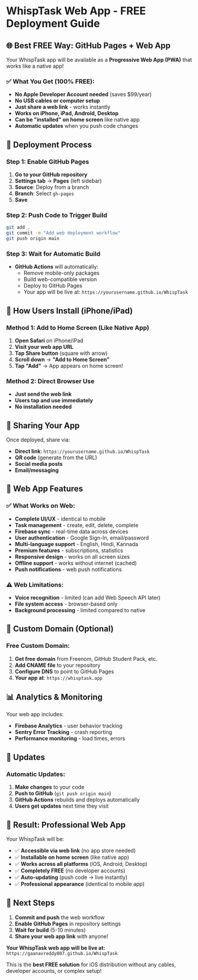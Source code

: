 # WhispTask Web App - FREE Deployment Guide

## 🌐 Best FREE Way: GitHub Pages + Web App

Your WhispTask app will be available as a **Progressive Web App (PWA)** that works like a native app!

### ✅ What You Get (100% FREE):
- **No Apple Developer Account needed** (saves $99/year)
- **No USB cables or computer setup**
- **Just share a web link** - works instantly
- **Works on iPhone, iPad, Android, Desktop**
- **Can be "installed" on home screen** like native app
- **Automatic updates** when you push code changes

## 🚀 Deployment Process

### Step 1: Enable GitHub Pages
1. **Go to your GitHub repository**
2. **Settings tab** → **Pages** (left sidebar)
3. **Source**: Deploy from a branch
4. **Branch**: Select `gh-pages` 
5. **Save**

### Step 2: Push Code to Trigger Build
```bash
git add .
git commit -m "Add web deployment workflow"
git push origin main
```

### Step 3: Wait for Automatic Build
- **GitHub Actions** will automatically:
  - Remove mobile-only packages
  - Build web-compatible version
  - Deploy to GitHub Pages
  - Your app will be live at: `https://yourusername.github.io/WhispTask`

## 📱 How Users Install (iPhone/iPad)

### Method 1: Add to Home Screen (Like Native App)
1. **Open Safari** on iPhone/iPad
2. **Visit your web app URL**
3. **Tap Share button** (square with arrow)
4. **Scroll down** → **"Add to Home Screen"**
5. **Tap "Add"** → App appears on home screen!

### Method 2: Direct Browser Use
- **Just send the web link**
- **Users tap and use immediately**
- **No installation needed**

## 🔗 Sharing Your App

Once deployed, share via:
- **Direct link**: `https://yourusername.github.io/WhispTask`
- **QR code** (generate from the URL)
- **Social media posts**
- **Email/messaging**

## 🎯 Web App Features

### ✅ What Works on Web:
- **Complete UI/UX** - identical to mobile
- **Task management** - create, edit, delete, complete
- **Firebase sync** - real-time data across devices
- **User authentication** - Google Sign-In, email/password
- **Multi-language support** - English, Hindi, Kannada
- **Premium features** - subscriptions, statistics
- **Responsive design** - works on all screen sizes
- **Offline support** - works without internet (cached)
- **Push notifications** - web push notifications

### ⚠️ Web Limitations:
- **Voice recognition** - limited (can add Web Speech API later)
- **File system access** - browser-based only
- **Background processing** - limited compared to native

## 🔧 Custom Domain (Optional)

### Free Custom Domain:
1. **Get free domain** from Freenom, GitHub Student Pack, etc.
2. **Add CNAME file** to your repository
3. **Configure DNS** to point to GitHub Pages
4. **Your app at**: `https://whisptask.app`

## 📊 Analytics & Monitoring

Your web app includes:
- **Firebase Analytics** - user behavior tracking
- **Sentry Error Tracking** - crash reporting
- **Performance monitoring** - load times, errors

## 🔄 Updates

### Automatic Updates:
1. **Make changes** to your code
2. **Push to GitHub** (`git push origin main`)
3. **GitHub Actions** rebuilds and deploys automatically
4. **Users get updates** next time they visit

## 🎉 Result: Professional Web App

Your WhispTask will be:
- ✅ **Accessible via web link** (no app store needed)
- ✅ **Installable on home screen** (like native app)
- ✅ **Works across all platforms** (iOS, Android, Desktop)
- ✅ **Completely FREE** (no developer accounts)
- ✅ **Auto-updating** (push code → live instantly)
- ✅ **Professional appearance** (identical to mobile app)

## 🚀 Next Steps

1. **Commit and push** the web workflow
2. **Enable GitHub Pages** in repository settings
3. **Wait for build** (5-10 minutes)
4. **Share your web app link** with anyone!

**Your WhispTask web app will be live at:**
`https://gaanavreddy007.github.io/WhispTask`

This is the **best FREE solution** for iOS distribution without any cables, developer accounts, or complex setup!
